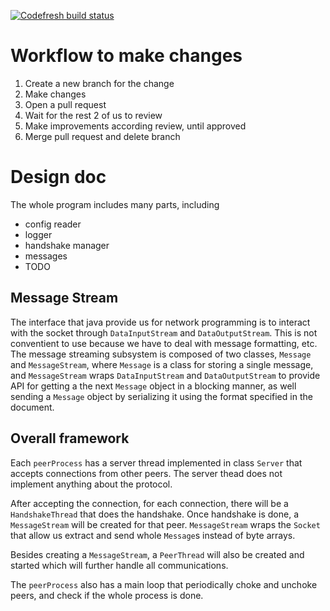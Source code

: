 [![Codefresh build status]( https://g.codefresh.io/api/badges/pipeline/zasdfgbnm/zasdfgbnm%2FCNT5106C-Computer-Networks-Project%2FCNT5106C-Computer-Networks-Project?branch=master&key=eyJhbGciOiJIUzI1NiJ9.NTk5ZmEwNzI2MTNhNTMwMDAxNTY4MmJm.nnVU1i-VQQSzPcsGxKnMC0wT-y9C2i8xuBZvUjlubYg&type=cf-1)]( https://g.codefresh.io/repositories/zasdfgbnm/CNT5106C-Computer-Networks-Project/builds?filter=trigger:build;branch:master;service:5bc77050a3686e05424e1c27~CNT5106C-Computer-Networks-Project)

# Workflow to make changes

1. Create a new branch for the change
2. Make changes
3. Open a pull request
4. Wait for the rest 2 of us to review
5. Make improvements according review, until approved
6. Merge pull request and delete branch

# Design doc

The whole program includes many parts, including
- config reader
- logger
- handshake manager
- messages
- TODO

## Message Stream

The interface that java provide us for network programming is to interact with the socket through `DataInputStream` and `DataOutputStream`. This is not conventient to use because we have to deal with message formatting, etc. The message streaming subsystem is composed of two classes, `Message` and `MessageStream`, where `Message` is a class for storing a single message, and `MessageStream` wraps `DataInputStream` and `DataOutputStream` to provide API for getting a the next `Message` object in a blocking manner, as well sending a `Message` object by serializing it using the format specified in the document.

## Overall framework

Each `peerProcess` has a server thread implemented in class `Server` that accepts connections from other peers. The server thead does not implement anything about the protocol.

After accepting the connection, for each connection, there will be a `HandshakeThread` that does the handshake. Once handshake is done, a `MessageStream` will be created for that peer. `MessageStream` wraps the `Socket` that allow us extract and send whole `Message`s instead of byte arrays.

Besides creating a `MessageStream`, a `PeerThread` will also be created and started which will further handle all communications.

The `peerProcess` also has a main loop that periodically choke and unchoke peers, and check if the whole process is done.
